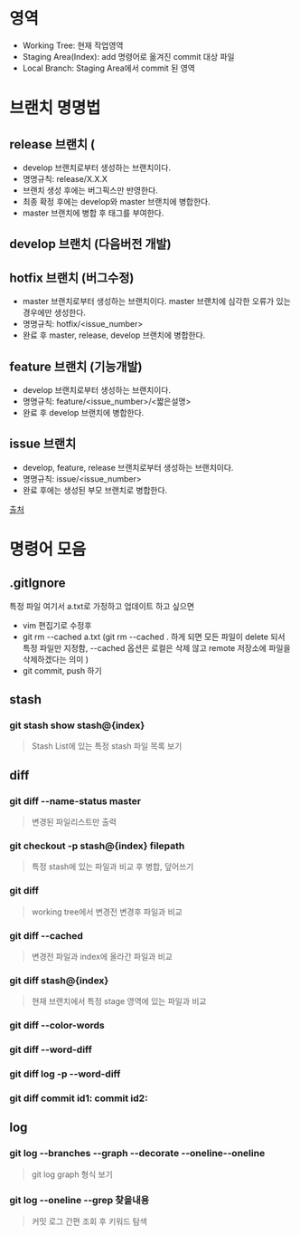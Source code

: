 # 영역
- Working Tree: 현재 작업영역
- Staging Area(Index): add 명령어로 옮겨진 commit 대상 파일
- Local Branch: Staging Area에서 commit 된 영역


# 브랜치 명명법

## release 브랜치 (
- develop 브랜치로부터 생성하는 브랜치이다.
- 명명규칙: release/X.X.X
- 브랜치 생성 후에는 버그픽스만 반영한다.
- 최종 확정 후에는 develop와 master 브랜치에 병합한다.
- master 브랜치에 병합 후 태그를 부여한다.

## develop  브랜치 (다음버전 개발)

## hotfix 브랜치 (버그수정)
- master 브랜치로부터 생성하는 브랜치이다. master 브랜치에 심각한 오류가 있는 경우에만 생성한다.
- 명명규칙: hotfix/<issue_number>
- 완료 후 master, release, develop 브랜치에 병합한다.

## feature 브랜치 (기능개발)
- develop 브랜치로부터 생성하는 브랜치이다.
- 명명규칙: feature/<issue_number>/<짧은설명>
- 완료 후 develop 브랜치에 병합한다.

## issue 브랜치
- develop, feature, release 브랜치로부터 생성하는 브랜치이다.
- 명명규칙: issue/<issue_number>
- 완료 후에는 생성된 부모 브랜치로 병합한다.

[출처](http://rumblefish.tistory.com/65)



# 명령어 모음

## .gitIgnore
특정 파일 여기서 a.txt로 가정하고 업데이트 하고 싶으면
- vim 편집기로 수정후
- git rm --cached a.txt (git rm --cached . 하게 되면 모든 파일이 delete 되서 특정 파일만 지정함, --cached 옵션은 로컬은 삭제 않고 remote 저장소에 파일을 삭제하겠다는 의미 )
- git commit, push 하기


## stash
### git stash show stash@{index}
> Stash List에 있는 특정 stash 파일 목록 보기

## diff

### git diff --name-status master
> 변경된 파일리스트만 출력

### git checkout -p stash@{index} filepath
> 특정 stash에 있는 파일과 비교 후 병합, 덮어쓰기

### git diff
> working tree에서 변경전 변경후 파일과 비교

### git diff --cached
> 변경전 파일과 index에 올라간 파일과 비교

### git diff stash@{index}
> 현재 브랜치에서 특정 stage 영역에 있는 파일과 비교

### git diff --color-words
### git diff --word-diff
### git diff log -p --word-diff
### git diff commit id1: commit id2:


## log
### git log --branches --graph --decorate --oneline--oneline
> git log graph 형식 보기

### git log --oneline --grep 찾을내용
> 커밋 로그 간편 조회 후 키워드 탐색
